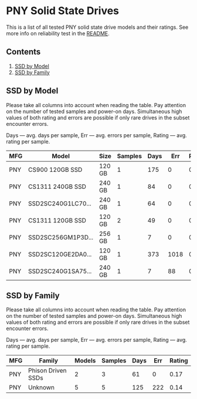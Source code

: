 PNY Solid State Drives
======================

This is a list of all tested PNY solid state drive models and their ratings. See
more info on reliability test in the [README](https://github.com/linuxhw/SMART).

Contents
--------

1. [ SSD by Model  ](#ssd-by-model)
2. [ SSD by Family ](#ssd-by-family)

SSD by Model
------------

Please take all columns into account when reading the table. Pay attention on the
number of tested samples and power-on days. Simultaneous high values of both rating
and errors are possible if only rare drives in the subset encounter errors.

Days   — avg. days per sample,
Err    — avg. errors per sample,
Rating — avg. rating per sample.

| MFG       | Model              | Size   | Samples | Days  | Err   | Rating |
|-----------|--------------------|--------|---------|-------|-------|--------|
| PNY       | CS900 120GB SSD    | 120 GB | 1       | 175   | 0     | 0.48   |
| PNY       | CS1311 240GB SSD   | 240 GB | 1       | 84    | 0     | 0.23   |
| PNY       | SSD2SC240G1LC70... | 240 GB | 1       | 64    | 0     | 0.18   |
| PNY       | CS1311 120GB SSD   | 120 GB | 2       | 49    | 0     | 0.14   |
| PNY       | SSD2SC256GM1P3D... | 256 GB | 1       | 7     | 0     | 0.02   |
| PNY       | SSD2SC120GE2DA0... | 120 GB | 1       | 373   | 1018  | 0.00   |
| PNY       | SSD2SC240G1SA75... | 240 GB | 1       | 7     | 88    | 0.00   |

SSD by Family
-------------

Please take all columns into account when reading the table. Pay attention on the
number of tested samples and power-on days. Simultaneous high values of both rating
and errors are possible if only rare drives in the subset encounter errors.

Days   — avg. days per sample,
Err    — avg. errors per sample,
Rating — avg. rating per sample.

| MFG       | Family                 | Models | Samples | Days  | Err   | Rating |
|-----------|------------------------|--------|---------|-------|-------|--------|
| PNY       | Phison Driven SSDs     | 2      | 3       | 61    | 0     | 0.17   |
| PNY       | Unknown                | 5      | 5       | 125   | 222   | 0.14   |
